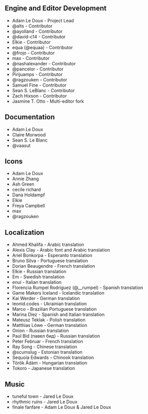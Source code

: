 ## Engine and Editor Development

- Adam Le Doux - Project Lead
- @alts - Contributor
- @ayolland - Contributor
- @david-c14 - Contributor
- Elkie - Contributor
- equa (@equaa) - Contributor
- @frojo - Contributor
- max - Contributor
- @nashalexander - Contributor
- @pancelor - Contributor
- Pirijuamps - Contributor
- @ragzouken - Contributor
- Samuel Fine - Contributor
- Sean S. LeBlanc - Contributor
- Zach Hixson - Contributor
- Jasmine T. Otto - Multi-editor fork

## Documentation

- Adam Le Doux
- Claire Morwood
- Sean S. Le Blanc
- @vaasut

## Icons

- Adam Le Doux
- Annie Zhang
- Ash Green
- cecile richard
- Dana Holdampf
- Elkie
- Freya Campbell
- max
- @ragzouken

## Localization

- Ahmed Khalifa - Arabic translation
- Alexis Clay - Arabic font and Arabic translation
- Ariel Bonkorpa - Esperanto translation
- Bruno Silva - Portuguese translation
- Dorian Beaugendre - French translation
- Elkie - Russian translation
- Em - Swedish translation
- enui - Italian translation
- Florencia Rumpel Rodriguez (@\_\_rumpel) - Spanish translation
- Game Makers Iceland - Icelandic translation
- Kai Werder - German translation
- leonid.codes - Ukrainian translation
- Marco - Brazilian Portuguese translation
- Marina Díez - Spanish and Italian translation
- Mateusz Teklak - Polish translation
- Matthias Löwe - German translation
- Onion - Russian translation
- Paul Bid (павел бид) - Russian translation
- Peter Februar - French translation
- Ray Song - Chinese translation
- @scumslug - Estonian translation
- Sequoia Edwards - Chinook translation
- Török Ádám - Hungarian translation
- Tokoro - Japanese translation

## Music

- tuneful town - Jared Le Doux
- rhythmic ruins - Jared Le Doux
- finale fanfare - Adam Le Doux & Jared Le Doux
